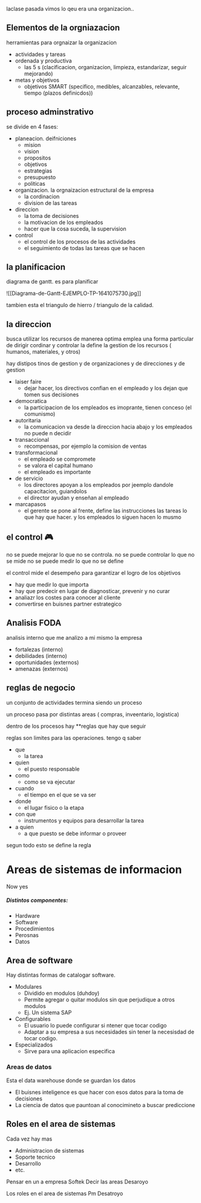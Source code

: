laclase pasada vimos lo qeu era una organizacion..

## Elementos de la orgniazacion
herramientas para orgnaizar la organizacion
- actividades y tareas
- ordenada y productiva
	- las 5 s (clacificacion, organizacion, limpieza, estandarizar, seguir mejorando)
- metas y objetivos
	- objetivos SMART (specifico, medibles, alcanzables, relevante, tiempo (plazos definicdos))

## proceso adminstrativo

se divide en 4 fases:
- planeacion. deifniciones
	- mision
	- vision
	- propositos
	- objetivos
	- estrategias
	- presupuesto
	- politicas
- organizacion. la orgnaizacion estructural de la empresa
	- la cordinacion
	- division de las tareas
- direccion
	- la toma de decisiones
	- la motivacion de los empleados
	- hacer que la cosa suceda, la supervision
- control
	- el control de los procesos de las actividades
	- el seguimiento de todas las tareas que se hacen

## la planificacion

diagrama de gantt. es para planificar 

![[Diagrama-de-Gantt-EJEMPLO-TP-1641075730.jpg]]

tambien esta el triangulo de hierro / triangulo de la calidad.

## la direccion

busca utilizar los recursos de manerea optima
emplea una forma particular de dirigir cordinar y controlar
la define la gestion de los recursos ( humanos, materiales, y otros)

hay distipos tinos de gestion y de organizaciones y de direcciones y de gestion

- laiser faire
	- dejar hacer, los directivos confian en el empleado y los dejan que tomen sus decisiones
- democratica
	- la participacion de los empleados es imoprante, tienen conceso (el comunismo)
- autoritaria
	- la comunicacion va desde la direccion hacia abajo y los empleados no puede n decidir
-  transaccional
	- recompensas, por ejemplo la comision de ventas
- transformacional
	- el empleado se compromete
	- se valora el capital humano
	- el empleado es importante
- de servicio
	- los directores apoyan a los empleados por jeemplo dandole capacitacion, guiandolos
	- el director ayudan y enseñan al empleado
- marcapasos
	- el gerente se pone al frente, define las instrucciones las tareas lo que hay que hacer. y los empleados lo siguen hacen lo musmo

## el control 🎮

no se puede mejorar lo que no se controla.
no se puede controlar lo que no se mide
no se puede medir lo que no se define

el control mide el desempeño para garantizar el logro de los objetivos 

- hay que medir lo que importa
- hay que predecir en lugar de diagnosticar, prevenir y no curar
- analiazr los costes para conocer al cliente
- convertirse en buisnes partner estrategico

## Analisis FODA
analisis interno que me analizo a mi mismo la empresa

- fortalezas (interno)
- debilidades (interno)
- oportunidades (externos)
- amenazas (externos)
## reglas de negocio

un conjunto de actividades termina siendo un proceso

un proceso pasa por distintas areas ( compras, inveentario, logistica)

dentro de los procesos hay **reglas que hay que seguir

reglas son limites para las operaciones.
tengo q saber
- que
	- la tarea
- quien
	- el puesto responsable
- como
	- como se va ejecutar
- cuando
	- el tiempo en el que se va ser
- donde
	- el lugar fisico o la etapa
- con que 
	- instrumentos y equipos para desarrollar la tarea
- a quien
	- a que puesto se debe informar o proveer

segun todo esto se define la regla


# Areas de sistemas de informacion

Now yes

##### Distintos componentes:
- Hardware
- Software
- Procedimientos
- Perosnas
- Datos
## Area de software
Hay distintas formas de catalogar software.

- Modulares
	- Dividido en modulos (duhdoy)
	- Permite agregar o quitar modulos sin que perjudique a otros modulos
	- Ej. Un sistema SAP
- Configurables
	- El usuario lo puede configurar si ntener que tocar codigo
	- Adaptar a su empresa a sus necesidades sin tener la necesisdad de tocar codigo.
- Especializados
	- Sirve para una aplicacion especifica

### Areas de datos

Esta el data warehouse donde se guardan los datos
- El buisnes inteligence es que hacer con esos datos para la toma de decisiones
- La ciencia de datos que pauntoan al conocimineto a buscar prediccione

## Roles en el area de sistemas

Cada vez hay mas
- Administracion de sistemas
- Soporte tecnico
- Desarrollo
- etc.


Pensar en un a empresa
Softek
Decir las areas
Desaroyo 

Los roles en el area de sistemas
Pm
Desatroyo
